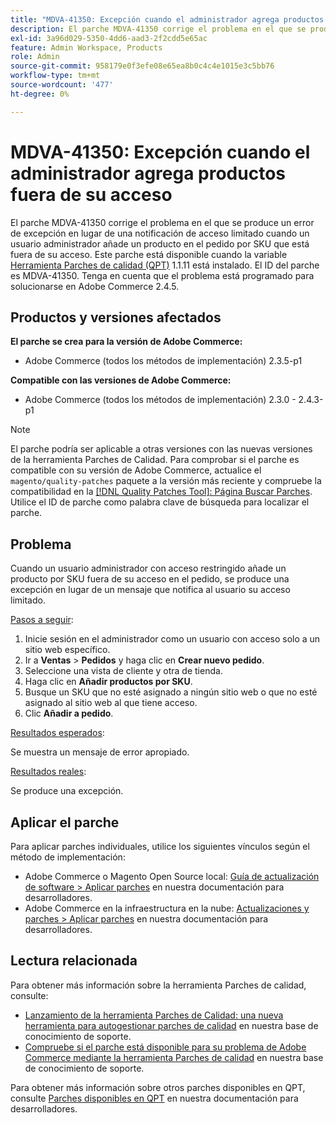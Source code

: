 ```yaml
---
title: "MDVA-41350: Excepción cuando el administrador agrega productos fuera de su acceso"
description: El parche MDVA-41350 corrige el problema en el que se produce un error de excepción en lugar de una notificación de acceso limitado cuando un usuario administrador añade un producto en el pedido por SKU que está fuera de su acceso. Este parche está disponible cuando está instalada la [Quality Patches Tool (QPT)](/help/announcements/adobe-commerce-announcements/magento-quality-patches-released-new-tool-to-self-serve-quality-patches.md) 1.1.11. El ID del parche es MDVA-41350. Tenga en cuenta que el problema está programado para solucionarse en Adobe Commerce 2.4.5.
exl-id: 3a96d029-5350-4dd6-aad3-2f2cdd5e65ac
feature: Admin Workspace, Products
role: Admin
source-git-commit: 958179e0f3efe08e65ea8b0c4c4e1015e3c5bb76
workflow-type: tm+mt
source-wordcount: '477'
ht-degree: 0%

---
```


# MDVA-41350: Excepción cuando el administrador agrega productos fuera de su acceso

El parche MDVA-41350 corrige el problema en el que se produce un error de excepción en lugar de una notificación de acceso limitado cuando un usuario administrador añade un producto en el pedido por SKU que está fuera de su acceso. Este parche está disponible cuando la variable [Herramienta Parches de calidad (QPT)](/help/announcements/adobe-commerce-announcements/magento-quality-patches-released-new-tool-to-self-serve-quality-patches.md) 1.1.11 está instalado. El ID del parche es MDVA-41350. Tenga en cuenta que el problema está programado para solucionarse en Adobe Commerce 2.4.5.

## Productos y versiones afectados

**El parche se crea para la versión de Adobe Commerce:**

* Adobe Commerce (todos los métodos de implementación) 2.3.5-p1

**Compatible con las versiones de Adobe Commerce:**

* Adobe Commerce (todos los métodos de implementación) 2.3.0 - 2.4.3-p1

>[!NOTE]
>
>El parche podría ser aplicable a otras versiones con las nuevas versiones de la herramienta Parches de Calidad. Para comprobar si el parche es compatible con su versión de Adobe Commerce, actualice el `magento/quality-patches` paquete a la versión más reciente y compruebe la compatibilidad en la [[!DNL Quality Patches Tool]: Página Buscar Parches](https://devdocs.magento.com/quality-patches/tool.html#patch-grid). Utilice el ID de parche como palabra clave de búsqueda para localizar el parche.

## Problema

Cuando un usuario administrador con acceso restringido añade un producto por SKU fuera de su acceso en el pedido, se produce una excepción en lugar de un mensaje que notifica al usuario su acceso limitado.

<u>Pasos a seguir</u>:

1. Inicie sesión en el administrador como un usuario con acceso solo a un sitio web específico.
1. Ir a **Ventas** > **Pedidos** y haga clic en **Crear nuevo pedido**.
1. Seleccione una vista de cliente y otra de tienda.
1. Haga clic en **Añadir productos por SKU**.
1. Busque un SKU que no esté asignado a ningún sitio web o que no esté asignado al sitio web al que tiene acceso.
1. Clic **Añadir a pedido**.

<u>Resultados esperados</u>:

Se muestra un mensaje de error apropiado.

<u>Resultados reales</u>:

Se produce una excepción.

## Aplicar el parche

Para aplicar parches individuales, utilice los siguientes vínculos según el método de implementación:

* Adobe Commerce o Magento Open Source local: [Guía de actualización de software > Aplicar parches](https://devdocs.magento.com/guides/v2.4/comp-mgr/patching/mqp.html) en nuestra documentación para desarrolladores.
* Adobe Commerce en la infraestructura en la nube: [Actualizaciones y parches > Aplicar parches](https://devdocs.magento.com/cloud/project/project-patch.html) en nuestra documentación para desarrolladores.

## Lectura relacionada

Para obtener más información sobre la herramienta Parches de calidad, consulte:

* [Lanzamiento de la herramienta Parches de Calidad: una nueva herramienta para autogestionar parches de calidad](/help/announcements/adobe-commerce-announcements/magento-quality-patches-released-new-tool-to-self-serve-quality-patches.md) en nuestra base de conocimiento de soporte.
* [Compruebe si el parche está disponible para su problema de Adobe Commerce mediante la herramienta Parches de calidad](/help/support-tools/patches-available-in-qpt-tool/check-patch-for-magento-issue-with-magento-quality-patches.md) en nuestra base de conocimiento de soporte.

Para obtener más información sobre otros parches disponibles en QPT, consulte [Parches disponibles en QPT](https://devdocs.magento.com/quality-patches/tool.html#patch-grid) en nuestra documentación para desarrolladores.
